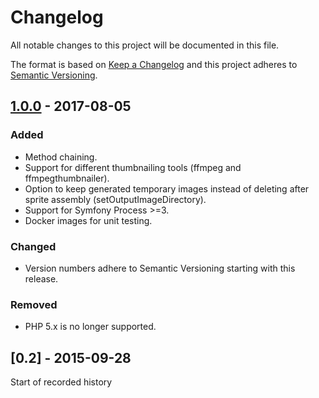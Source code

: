 # Changelog

All notable changes to this project will be documented in this file.

The format is based on [Keep a Changelog](http://keepachangelog.com/en/1.0.0/)
and this project adheres to [Semantic Versioning](http://semver.org/spec/v2.0.0.html).

## [1.0.0] - 2017-08-05

### Added

- Method chaining.
- Support for different thumbnailing tools (ffmpeg and ffmpegthumbnailer).
- Option to keep generated temporary images instead of deleting after sprite assembly (setOutputImageDirectory). 
- Support for Symfony Process >=3.
- Docker images for unit testing.

### Changed

- Version numbers adhere to Semantic Versioning starting with this release.

### Removed
- PHP 5.x is no longer supported. 

## [0.2] - 2015-09-28
Start of recorded history

[Unreleased]: https://github.com/emgag/video-thumbnail-sprite/compare/v1.0.0...HEAD
[1.0.0]: https://github.com/emgag/video-thumbnail-sprite/compare/v0.2...v1.0.0
